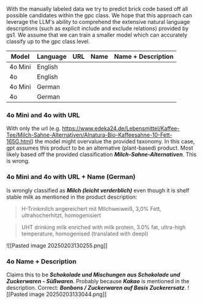 With the manually labeled data we try to predict brick code based off all possible candidates within the gpc class. We hope that this approach can leverage the LLM's ability to comprehend the extensive natural language descriptions (such as explicit include and exclude relations) provided by gs1. We assume that we can train a smaller model which can accurately classify up to the gpc class level. 

| Model   | Language | URL | Name | Name + Description |
| ------- | -------- | --- | ---- | ------------------ |
| 4o Mini | English  |     |      |                    |
| 4o      | English  |     |      |                    |
| 4o Mini | German   |     |      |                    |
| 4o      | German   |     |      |                    |

### 4o Mini  and 4o with URL
With only the url (e.g. https://www.edeka24.de/Lebensmittel/Kaffee-Tee/Milch-Sahne-Alternativen/Alnatura-Bio-Kaffeesahne-10-Fett-165G.html) the model might overvalue the provided taxonomy. In this case, gpt assumes this product to be an alternative (plant-based) product. Most likely based off the provided classification ***Milch-Sahne-Alternativen***. This is wrong.
### 4o Mini and 4o with URL + Name (German)

Is wrongly classified as ***Milch (leicht verderblich)*** even though it is shelf stable milk as mentioned in the product description: 

>H-Trinkmilch angereichert mit Milchweiweiß, 3,0% Fett, ultrahocherhitzt, homogenisiert

>UHT drinking milk enriched with milk protein, 3.0% fat, ultra-high temperature, homogenised  (translated with deepl)

![[Pasted image 20250203130255.png]]

### 4o Name + Description

Claims this to be ***Schokolade und Mischungen aus Schokolade und Zuckerwaren - Süßwaren***. Probably because ***Kakao*** is mentioned in the description. Correct: ***Bonbons / Zuckerwaren auf Basis Zuckerersatz***.
![[Pasted image 20250203133044.png]]